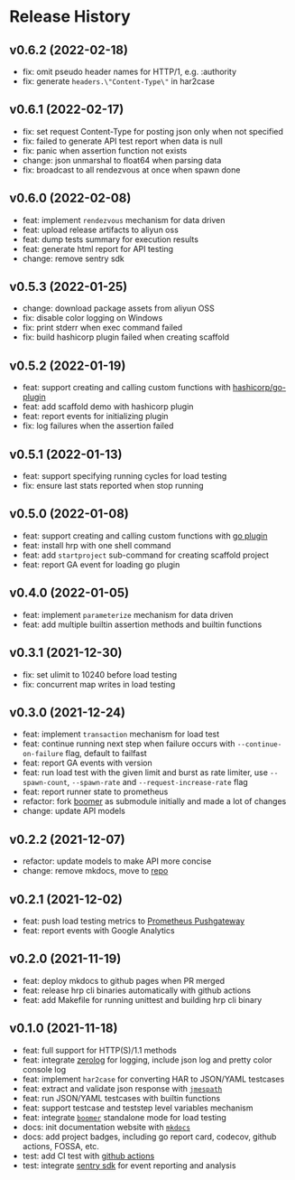 # Release History

## v0.6.2 (2022-02-18)

- fix: omit pseudo header names for HTTP/1, e.g. :authority
- fix: generate `headers.\"Content-Type\"` in har2case

## v0.6.1 (2022-02-17)

- fix: set request Content-Type for posting json only when not specified
- fix: failed to generate API test report when data is null
- fix: panic when assertion function not exists
- change: json unmarshal to float64 when parsing data
- fix: broadcast to all rendezvous at once when spawn done

## v0.6.0 (2022-02-08)

- feat: implement `rendezvous` mechanism for data driven
- feat: upload release artifacts to aliyun oss
- feat: dump tests summary for execution results
- feat: generate html report for API testing
- change: remove sentry sdk

## v0.5.3 (2022-01-25)

- change: download package assets from aliyun OSS
- fix: disable color logging on Windows
- fix: print stderr when exec command failed
- fix: build hashicorp plugin failed when creating scaffold

## v0.5.2 (2022-01-19)

- feat: support creating and calling custom functions with [hashicorp/go-plugin](https://github.com/hashicorp/go-plugin)
- feat: add scaffold demo with hashicorp plugin
- feat: report events for initializing plugin
- fix: log failures when the assertion failed

## v0.5.1 (2022-01-13)

- feat: support specifying running cycles for load testing
- fix: ensure last stats reported when stop running

## v0.5.0 (2022-01-08)

- feat: support creating and calling custom functions with [go plugin](https://pkg.go.dev/plugin)
- feat: install hrp with one shell command
- feat: add `startproject` sub-command for creating scaffold project
- feat: report GA event for loading go plugin

## v0.4.0 (2022-01-05)

- feat: implement `parameterize` mechanism for data driven
- feat: add multiple builtin assertion methods and builtin functions

## v0.3.1 (2021-12-30)

- fix: set ulimit to 10240 before load testing
- fix: concurrent map writes in load testing

## v0.3.0 (2021-12-24)

- feat: implement `transaction` mechanism for load test
- feat: continue running next step when failure occurs with `--continue-on-failure` flag, default to failfast
- feat: report GA events with version
- feat: run load test with the given limit and burst as rate limiter, use `--spawn-count`, `--spawn-rate` and `--request-increase-rate` flag
- feat: report runner state to prometheus
- refactor: fork [boomer] as submodule initially and made a lot of changes
- change: update API models

## v0.2.2 (2021-12-07)

- refactor: update models to make API more concise
- change: remove mkdocs, move to [repo](https://github.com/httprunner/httprunner.github.io)

## v0.2.1 (2021-12-02)

- feat: push load testing metrics to [Prometheus Pushgateway][pushgateway]
- feat: report events with Google Analytics

## v0.2.0 (2021-11-19)

- feat: deploy mkdocs to github pages when PR merged
- feat: release hrp cli binaries automatically with github actions
- feat: add Makefile for running unittest and building hrp cli binary

## v0.1.0 (2021-11-18)

- feat: full support for HTTP(S)/1.1 methods
- feat: integrate [zerolog](https://github.com/rs/zerolog) for logging, include json log and pretty color console log
- feat: implement `har2case` for converting HAR to JSON/YAML testcases
- feat: extract and validate json response with [`jmespath`][jmespath]
- feat: run JSON/YAML testcases with builtin functions
- feat: support testcase and teststep level variables mechanism
- feat: integrate [`boomer`][boomer] standalone mode for load testing
- docs: init documentation website with [`mkdocs`][mkdocs]
- docs: add project badges, including go report card, codecov, github actions, FOSSA, etc.
- test: add CI test with [github actions][github-actions]
- test: integrate [sentry sdk][sentry sdk] for event reporting and analysis

[jmespath]: https://jmespath.org/
[mkdocs]: https://www.mkdocs.org/
[github-actions]: https://github.com/httprunner/hrp/actions
[boomer]: github.com/myzhan/boomer
[sentry sdk]: https://github.com/getsentry/sentry-go
[pushgateway]: https://github.com/prometheus/pushgateway

